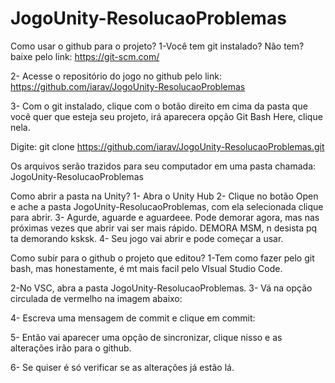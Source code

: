# JogoUnity-ResolucaoProblemas

Como usar o github para o projeto?
1-Você tem git instalado?
	Não tem? baixe pelo link: https://git-scm.com/ 

2- Acesse o repositório do jogo no github pelo link: https://github.com/iarav/JogoUnity-ResolucaoProblemas 

3- Com o git instalado, clique com o botão direito em cima da pasta que você quer que esteja seu projeto, irá aparecera opção Git Bash Here, clique nela.

Digite:
git clone https://github.com/iarav/JogoUnity-ResolucaoProblemas.git

Os arquivos serão trazidos para seu computador em uma pasta chamada: JogoUnity-ResolucaoProblemas  


Como abrir a pasta na Unity?
1- Abra o Unity Hub
2- Clique no botão Open e ache a pasta JogoUnity-ResolucaoProblemas, com ela selecionada clique para abrir.
3- Agurde, aguarde e aguardeee. Pode demorar agora, mas nas próximas vezes que abrir vai ser mais rápido. DEMORA MSM, n desista pq ta demorando ksksk.
4- Seu jogo vai abrir e pode começar a usar.

Como subir para o github o projeto que editou?
1-Tem como fazer pelo git bash, mas honestamente, é mt mais facil pelo VIsual Studio Code.

2-No VSC, abra a pasta JogoUnity-ResolucaoProblemas. 
3- Vá na opção circulada de vermelho na imagem abaixo:


4- Escreva uma mensagem de commit e clique em commit:


5- Então vai aparecer uma opção de sincronizar, clique nisso e as alterações irão para o github.

6- Se quiser é só verificar se as alterações já estão lá.




